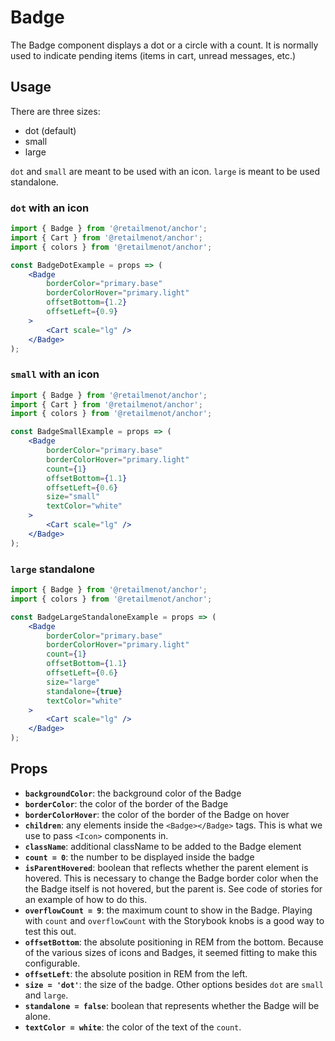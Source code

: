 # Badge

The Badge component displays a dot or a circle with a count. It is normally used to indicate pending items (items in cart, unread messages, etc.)

## Usage

There are three sizes:

-   dot (default)
-   small
-   large

`dot` and `small` are meant to be used with an icon. `large` is meant to be used standalone.

### `dot` with an icon

```jsx
import { Badge } from '@retailmenot/anchor';
import { Cart } from '@retailmenot/anchor';
import { colors } from '@retailmenot/anchor';

const BadgeDotExample = props => (
    <Badge
        borderColor="primary.base"
        borderColorHover="primary.light"
        offsetBottom={1.2}
        offsetLeft={0.9}
    >
        <Cart scale="lg" />
    </Badge>
);
```

### `small` with an icon

```jsx
import { Badge } from '@retailmenot/anchor';
import { Cart } from '@retailmenot/anchor';
import { colors } from '@retailmenot/anchor';

const BadgeSmallExample = props => (
    <Badge
        borderColor="primary.base"
        borderColorHover="primary.light"
        count={1}
        offsetBottom={1.1}
        offsetLeft={0.6}
        size="small"
        textColor="white"
    >
        <Cart scale="lg" />
    </Badge>
);
```

### `large` standalone

```jsx
import { Badge } from '@retailmenot/anchor';
import { colors } from '@retailmenot/anchor';

const BadgeLargeStandaloneExample = props => (
    <Badge
        borderColor="primary.base"
        borderColorHover="primary.light"
        count={1}
        offsetBottom={1.1}
        offsetLeft={0.6}
        size="large"
        standalone={true}
        textColor="white"
    >
        <Cart scale="lg" />
    </Badge>
);
```

## Props

-   **`backgroundColor`**: the background color of the Badge
-   **`borderColor`**: the color of the border of the Badge
-   **`borderColorHover`**: the color of the border of the Badge on hover
-   **`children`**: any elements inside the `<Badge></Badge>` tags. This is what we use to pass `<Icon>` components in.
-   **`className`**: additional className to be added to the Badge element
-   **`count = 0`**: the number to be displayed inside the badge
-   **`isParentHovered`**: boolean that reflects whether the parent element is hovered. This is necessary to change the Badge border color when the the Badge itself is not hovered, but the parent is. See code of stories for an example of how to do this.
-   **`overflowCount = 9`**: the maximum count to show in the Badge. Playing with `count` and `overflowCount` with the Storybook knobs is a good way to test this out.
-   **`offsetBottom`**: the absolute positioning in REM from the bottom. Because of the various sizes of icons and Badges, it seemed fitting to make this configurable.
-   **`offsetLeft`**: the absolute position in REM from the left.
-   **`size = 'dot'`**: the size of the badge. Other options besides `dot` are `small` and `large`.
-   **`standalone = false`**: boolean that represents whether the Badge will be alone.
-   **`textColor = white`**: the color of the text of the `count`.
